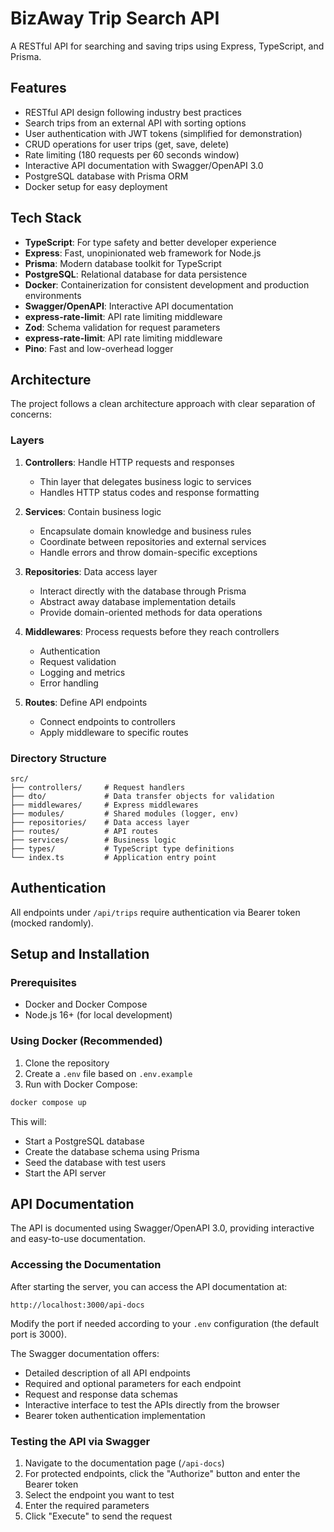 # BizAway Trip Search API

A RESTful API for searching and saving trips using Express, TypeScript, and Prisma.

## Features

- RESTful API design following industry best practices
- Search trips from an external API with sorting options
- User authentication with JWT tokens (simplified for demonstration)
- CRUD operations for user trips (get, save, delete)
- Rate limiting (180 requests per 60 seconds window)
- Interactive API documentation with Swagger/OpenAPI 3.0
- PostgreSQL database with Prisma ORM
- Docker setup for easy deployment

## Tech Stack

- **TypeScript**: For type safety and better developer experience
- **Express**: Fast, unopinionated web framework for Node.js
- **Prisma**: Modern database toolkit for TypeScript
- **PostgreSQL**: Relational database for data persistence
- **Docker**: Containerization for consistent development and production environments
- **Swagger/OpenAPI**: Interactive API documentation
- **express-rate-limit**: API rate limiting middleware
- **Zod**: Schema validation for request parameters
- **express-rate-limit**: API rate limiting middleware
- **Pino**: Fast and low-overhead logger

## Architecture

The project follows a clean architecture approach with clear separation of concerns:

### Layers

1. **Controllers**: Handle HTTP requests and responses

   - Thin layer that delegates business logic to services
   - Handles HTTP status codes and response formatting

2. **Services**: Contain business logic

   - Encapsulate domain knowledge and business rules
   - Coordinate between repositories and external services
   - Handle errors and throw domain-specific exceptions

3. **Repositories**: Data access layer

   - Interact directly with the database through Prisma
   - Abstract away database implementation details
   - Provide domain-oriented methods for data operations

4. **Middlewares**: Process requests before they reach controllers

   - Authentication
   - Request validation
   - Logging and metrics
   - Error handling

5. **Routes**: Define API endpoints
   - Connect endpoints to controllers
   - Apply middleware to specific routes

### Directory Structure

```
src/
├── controllers/     # Request handlers
├── dto/             # Data transfer objects for validation
├── middlewares/     # Express middlewares
├── modules/         # Shared modules (logger, env)
├── repositories/    # Data access layer
├── routes/          # API routes
├── services/        # Business logic
├── types/           # TypeScript type definitions
└── index.ts         # Application entry point
```

## Authentication

All endpoints under `/api/trips` require authentication via Bearer token (mocked randomly).

## Setup and Installation

### Prerequisites

- Docker and Docker Compose
- Node.js 16+ (for local development)

### Using Docker (Recommended)

1. Clone the repository
2. Create a `.env` file based on `.env.example`
3. Run with Docker Compose:

```bash
docker compose up
```

This will:

- Start a PostgreSQL database
- Create the database schema using Prisma
- Seed the database with test users
- Start the API server

## API Documentation

The API is documented using Swagger/OpenAPI 3.0, providing interactive and easy-to-use documentation.

### Accessing the Documentation

After starting the server, you can access the API documentation at:

```
http://localhost:3000/api-docs
```

Modify the port if needed according to your `.env` configuration (the default port is 3000).

The Swagger documentation offers:

- Detailed description of all API endpoints
- Required and optional parameters for each endpoint
- Request and response data schemas
- Interactive interface to test the APIs directly from the browser
- Bearer token authentication implementation

### Testing the API via Swagger

1. Navigate to the documentation page (`/api-docs`)
2. For protected endpoints, click the "Authorize" button and enter the Bearer token
3. Select the endpoint you want to test
4. Enter the required parameters
5. Click "Execute" to send the request
